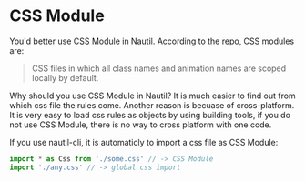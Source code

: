 # CSS Module

You'd better use [CSS Module](https://css-tricks.com/css-modules-part-1-need/) in Nautil. According to the [repo](https://github.com/css-modules/css-modules), CSS modules are:

> CSS files in which all class names and animation names are scoped locally by default.

Why should you use CSS Module in Nautil?
It is much easier to find out from which css file the rules come. Another reason is becuase of cross-platform. It is very easy to load css rules as objects by using building tools, if you do not use CSS Module, there is no way to cross platform with one code.

If you use nautil-cli, it is automaticly to import a css file as CSS Module:

```js
import * as Css from './some.css' // -> CSS Module
import './any.css' // -> global css import
```
